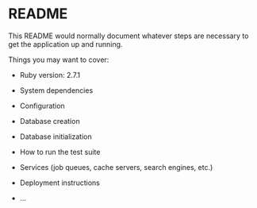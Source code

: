 # README

This README would normally document whatever steps are necessary to get the
application up and running.

Things you may want to cover:

* Ruby version: 2.7.1

* System dependencies

* Configuration

* Database creation

* Database initialization

* How to run the test suite

* Services (job queues, cache servers, search engines, etc.)

* Deployment instructions

* ...
